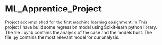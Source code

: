 # ML_Apprentice_Project
Project accomplished for the first machine learning assignment.
In This project I have build some regression model using Scikit-learn python library.
The file .ipynb contains the analysis of the case and the models built.
The file .py contains the most relevant model for our analysis.
